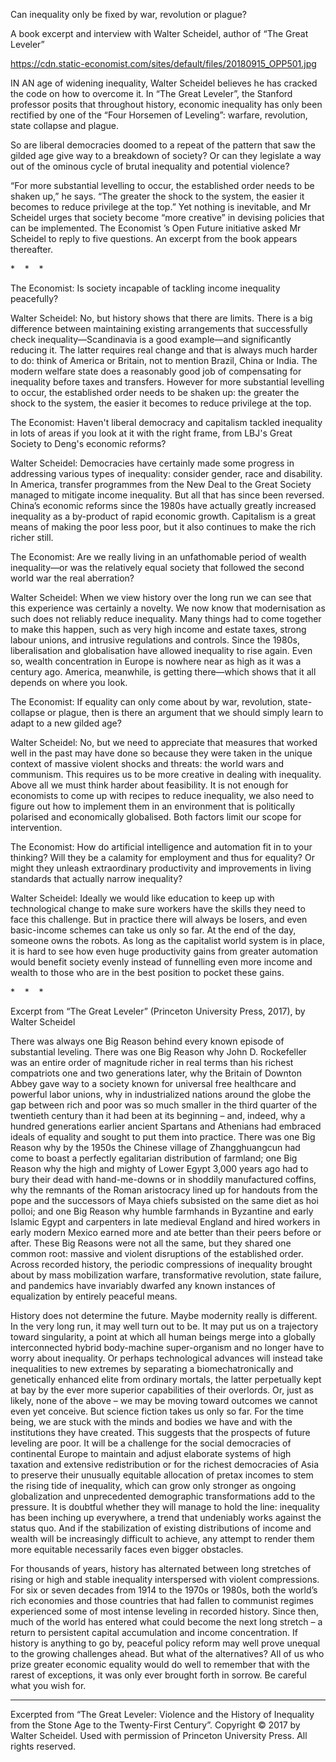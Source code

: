 Can inequality only be fixed by war, revolution or plague?

A book excerpt and interview with Walter Scheidel, author of “The Great Leveler”

https://cdn.static-economist.com/sites/default/files/20180915_OPP501.jpg

IN AN age of widening inequality, Walter Scheidel believes he has cracked the code on how to overcome it. In “The Great Leveler”, the Stanford professor posits that throughout history, economic inequality has only been rectified by one of the “Four Horsemen of Leveling”: warfare, revolution, state collapse and plague.

So are liberal democracies doomed to a repeat of the pattern that saw the gilded age give way to a breakdown of society? Or can they legislate a way out of the ominous cycle of brutal inequality and potential violence? 

“For more substantial levelling to occur, the established order needs to be shaken up,” he says. “The greater the shock to the system, the easier it becomes to reduce privilege at the top.” Yet nothing is inevitable, and Mr Scheidel urges that society become “more creative” in devising policies that can be implemented.  The Economist ’s Open Future initiative asked Mr Scheidel to reply to five questions. An excerpt from the book appears thereafter.

*    *    * 

 The Economist:  Is society incapable of tackling income inequality peacefully?

 Walter Scheidel:  No, but history shows that there are limits. There is a big difference between maintaining existing arrangements that successfully check inequality—Scandinavia is a good example—and significantly reducing it. The latter requires real change and that is always much harder to do: think of America or Britain, not to mention Brazil, China or India. The modern welfare state does a reasonably good job of compensating for inequality before taxes and transfers. However for more substantial levelling to occur, the established order needs to be shaken up: the greater the shock to the system, the easier it becomes to reduce privilege at the top.

 The Economist:  Haven't liberal democracy and capitalism tackled inequality in lots of areas if you look at it with the right frame, from LBJ's Great Society to Deng's economic reforms?

 Walter Scheidel:  Democracies have certainly made some progress in addressing various types of inequality: consider gender, race and disability. In America, transfer programmes from the New Deal to the Great Society managed to mitigate income inequality. But all that has since been reversed. China’s economic reforms since the 1980s have actually greatly increased inequality as a by-product of rapid economic growth. Capitalism is a great means of making the poor less poor, but it also continues to make the rich richer still.

 The Economist:  Are we really living in an unfathomable period of wealth inequality—or was the relatively equal society that followed the second world war the real aberration?

 Walter Scheidel:  When we view history over the long run we can see that this experience was certainly a novelty. We now know that modernisation as such does not reliably reduce inequality. Many things had to come together to make this happen, such as very high income and estate taxes, strong labour unions, and intrusive regulations and controls. Since the 1980s, liberalisation and globalisation have allowed inequality to rise again. Even so, wealth concentration in Europe is nowhere near as high as it was a century ago. America, meanwhile, is getting there—which shows that it all depends on where you look.

 The Economist:  If equality can only come about by war, revolution, state-collapse or plague, then is there an argument that we should simply learn to adapt to a new gilded age?

 Walter Scheidel:  No, but we need to appreciate that measures that worked well in the past may have done so because they were taken in the unique context of massive violent shocks and threats: the world wars and communism. This requires us to be more creative in dealing with inequality. Above all we must think harder about feasibility. It is not enough for economists to come up with recipes to reduce inequality, we also need to figure out how to implement them in an environment that is politically polarised and economically globalised. Both factors limit our scope for intervention.

 The Economist:  How do artificial intelligence and automation fit in to your thinking? Will they be a calamity for employment and thus for equality? Or might they unleash extraordinary productivity and improvements in living standards that actually narrow inequality?

 Walter Scheidel:  Ideally we would like education to keep up with technological change to make sure workers have the skills they need to face this challenge. But in practice there will always be losers, and even basic-income schemes can take us only so far. At the end of the day, someone owns the robots. As long as the capitalist world system is in place, it is hard to see how even huge productivity gains from greater automation would benefit society evenly instead of funnelling even more income and wealth to those who are in the best position to pocket these gains.

*    *    *   

Excerpt from “The Great Leveler” (Princeton University Press, 2017), by Walter Scheidel

There was always one Big Reason behind every known episode of substantial leveling. There was one Big Reason why John D. Rockefeller was an entire order of magnitude richer in real terms than his richest compatriots one and two generations later, why the Britain of Downton Abbey gave way to a society known for universal free healthcare and powerful labor unions, why in industrialized nations around the globe the gap between rich and poor was so much smaller in the third quarter of the twentieth century than it had been at its beginning – and, indeed, why a hundred generations earlier ancient Spartans and Athenians had embraced ideals of equality and sought to put them into practice. There was one Big Reason why by the 1950s the Chinese village of Zhangghuangcun had come to boast a perfectly egalitarian distribution of farmland; one Big Reason why the high and mighty of Lower Egypt 3,000 years ago had to bury their dead with hand-me-downs or in shoddily manufactured coffins, why the remnants of the Roman aristocracy lined up for handouts from the pope and the successors of Maya chiefs subsisted on the same diet as hoi polloi; and one Big Reason why humble farmhands in Byzantine and early Islamic Egypt and carpenters in late medieval England and hired workers in early modern Mexico earned more and ate better than their peers before or after. These Big Reasons were not all the same, but they shared one common root: massive and violent disruptions of the established order. Across recorded history, the periodic compressions of inequality brought about by mass mobilization warfare, transformative revolution, state failure, and pandemics have invariably dwarfed any known instances of equalization by entirely peaceful means.

History does not determine the future. Maybe modernity really is different. In the very long run, it may well turn out to be. It may put us on a trajectory toward singularity, a point at which all human beings merge into a globally interconnected hybrid body-machine super-organism and no longer have to worry about inequality. Or perhaps technological advances will instead take inequalities to new extremes by separating a biomechatronically and genetically enhanced elite from ordinary mortals, the latter perpetually kept at bay by the ever more superior capabilities of their overlords. Or, just as likely, none of the above – we may be moving toward outcomes we cannot even yet conceive. But science fiction takes us only so far. For the time being, we are stuck with the minds and bodies we have and with the institutions they have created. This suggests that the prospects of future leveling are poor. It will be a challenge for the social democracies of continental Europe to maintain and adjust elaborate systems of high taxation and extensive redistribution or for the richest democracies of Asia to preserve their unusually equitable allocation of pretax incomes to stem the rising tide of inequality, which can grow only stronger as ongoing globalization and unprecedented demographic transformations add to the pressure. It is doubtful whether they will manage to hold the line: inequality has been inching up everywhere, a trend that undeniably works against the status quo. And if the stabilization of existing distributions of income and wealth will be increasingly difficult to achieve, any attempt to render them more equitable necessarily faces even bigger obstacles.

For thousands of years, history has alternated between long stretches of rising or high and stable inequality interspersed with violent compressions. For six or seven decades from 1914 to the 1970s or 1980s, both the world’s rich economies and those countries that had fallen to communist regimes experi­enced some of most intense leveling in recorded history. Since then, much of the world has entered what could become the next long stretch – a return to persistent capital accumulation and income concentration. If history is anything to go by, peaceful policy reform may well prove unequal to the growing challenges ahead. But what of the alternatives? All of us who prize greater economic equality would do well to remember that with the rarest of exceptions, it was only ever brought forth in sorrow. Be careful what you wish for.

_______

Excerpted from “The Great Leveler: Violence and the History of Inequality from the Stone Age to the Twenty-First Century”. Copyright © 2017 by Walter Scheidel. Used with permission of Princeton University Press. All rights reserved.